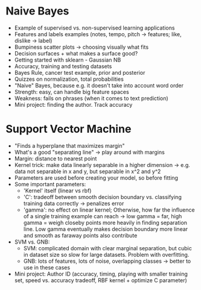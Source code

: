 # Naive Bayes
* Example of supervised vs. non-supervised learning applications
* Features and labels examples (notes, tempo, pitch -> features; like, dislike -> label)
* Bumpiness scatter plots -> choosing visually what fits
* Decision surfaces + what makes a surface good?
* Getting started with sklearn - Gaussian NB
* Accuracy, training and testing datasets
* Bayes Rule, cancer test example, prior and posterior
* Quizzes on normalization, total probabilities
* "Naive" Bayes, because e.g. it doesn't take into account word order
* Strength: easy, can handle big feature spaces
* Weakness: fails on phrases (when it comes to text prediction)
* Mini project: finding the author. Track accuracy

# Support Vector Machine
* "Finds a hyperplane that maximizes margin"
* What's a good "separating line" -> play around with margins
* Margin: distance to nearest point
* Kernel trick: make data linearly separable in a higher dimension -> e.g. data not separable in x and y, but separable in x^2 and y^2
* Parameters are used before creating your model, so before fitting
* Some important parameters: 
	* 'Kernel' itself (linear vs rbf)
	* 'C': tradeoff between smooth decision boundary vs. classifying training data correctly -> penalizes error
	* 'gamma': no effect on linear kernel; Otherwise, how far the influence of a single training example can reach -> low gamma = far, high gamma = weigh closeby points more heavily in finding separation line. Low gamma eventually makes decision boundary more linear and smooth as faraway points also contribute
* SVM vs. GNB:
	* SVM: complicated domain with clear marginal separation, but cubic in dataset size so slow for large datasets. Problem with overfitting.
	* GNB: lots of features, lots of noise, overlapping classes -> better to use in these cases
* Mini project: Author ID (accuracy, timing, playing with smaller training set, speed vs. accuracy tradeoff, RBF kernel + optimize C parameter)
